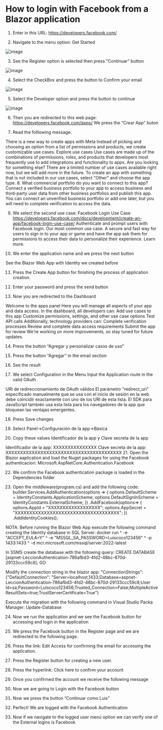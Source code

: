 # How to login with Facebook from a Blazor application

1. Enter in this URL: https://developers.facebook.com/

2. Navigate to the menu option: Get Started

![image](https://github.com/user-attachments/assets/a9f709ed-da33-4ca0-8242-44c08a888157)

3. See the Register option is selected then press “Continuar” button
 
![image](https://github.com/user-attachments/assets/d6330642-49a0-4419-a240-81732cda0140)

4. Select the CheckBox and press the button to Confirm your email

![image](https://github.com/user-attachments/assets/ead4aa2f-c8b0-4ffe-af18-f0a3adf3f8d3)

5. Select the Developer option and press the button to continue
 
![image](https://github.com/user-attachments/assets/dbd8d9f1-5bbc-46c7-8ad9-f48745726235)









6. Then you are redirected to this web page: https://developers.facebook.com/apps/
We press the “Crear App” buton
 
7. Read the folllowing message.
 
There is a new way to create apps with Meta
Instead of picking and choosing an option from a list of permissions and products, we create customizable use cases.
Explore use cases
Use cases are made up of the combinations of permissions, roles, and products that developers most frequently use to add integrations and functionality to apps.
Are you looking for something else?
There are a limited number of use cases available right now, but we will add more in the future.
To create an app with something that is not included in our use cases, select "Other" and choose the app type.
8. What commercial portfolio do you want to connect to this app?
Connect a verified business portfolio to your app to access business and third-party user data from other business portfolios and publish this app. You can connect an unverified business portfolio or add one later, but you will need to complete verification to access the data.
 
9. We select the second use case: Facebook Login Use Case
https://developers.facebook.com/docs/development/create-an-app/facebook-login-use-case/
Authenticate and prompt users with Facebook login. Our most common use case. A secure and fast way for users to sign in to your app or game and have the app ask them for permissions to access their data to personalize their experience. Learn more.
 

10. We enter the application name and we press the next button
 
See the Blazor Web App with Identity we created before
 
11. Press the Create App button for finishing the process of application creation.
 



12. Enter your password and press the send button
 
13. Now you are redirected to the Dashboard
 


Welcome to the apps panel
Here you will manage all aspects of your app and data access.
In the dashboard, all developers can:
Add use cases to this app
Customize permissions, settings, and other use case options
Test API calls
Additionally, technology providers can:
Complete verification processes
Review and complete data access requirements
Submit the app for review
We're working on more improvements, so stay tuned for future updates.

14. Press the button “Agregar y personalizar casos de uso”
 








15. Press the button “Agregar” in the email section
 



16. See the result
 

17. We select Configuration in the Menu
Input the Application route in the valid OAuth 
 
URI de redireccionamiento de OAuth válidos
El parámetro "redirect_uri" especificado manualmente que se usa con el inicio de sesión en la web debe coincidir exactamente con uno de los URI de esta lista. El SDK para JavaScript también usa esta lista para los navegadores de la app que bloquean las ventajas emergentes.
 
 
18. Press Save changes
 

19. Select Panel->Configuración de la app->Básica
 
20. Copy these values Identificador de la app y Clave secreta de la app
 
Identificador de la app: XXXXXXXXXXXXXXX
Clave secreta de la app: XXXXXXXXXXXXXXXXXXXXXXXXXXXXXXXXXXXXXXXX
21. Open the Blazor aaplication and load the Nuget packages for using the Facebook authenticacion:
Microsoft.AspNetCore.Authentication.Facebook
 
 
22. We confirm the Facebook authentication package is loaded in the Dependencies folder
 
23. Open the middleware(program.cs) and add the following code: 
builder.Services.AddAuthentication(options =>
    {
        options.DefaultScheme = IdentityConstants.ApplicationScheme;
        options.DefaultSignInScheme = IdentityConstants.ExternalScheme;
    })
    .AddFacebook(options=>
    {
        options.AppId = "XXXXXXXXXXXXXXXXXX";
        options.AppSecret = "XXXXXXXXXXXXXXXXXXXXXXXXXXXXXXXXXXXX"; 
    })
    .AddIdentityCookies();

NOTA:  Before running the Blazor Web App execute the following command creating the Identity database in SQL Server:
docker run ^  -e "ACCEPT_EULA=Y" ^  -e "MSSQL_SA_PASSWORD=Luiscoco123456" ^  -p 1433:1433 ^  -d mcr.microsoft.com/mssql/server:2022-latest


In SSMS create the database with the following query:
CREATE DATABASE [aspnet-LeccionAuthentication-786afbd3-4fd2-48bc-870d-29133ccc59c8];
GO

Modify the connection string in the blazor app:
"ConnectionStrings": {"DefaultConnection": "Server=localhost,1433;Database=aspnet-LeccionAuthentication-786afbd3-4fd2-48bc-870d-29133ccc59c8;User Id=sa;Password=Luiscoco123456;Trusted_Connection=False;MultipleActiveResultSets=true;TrustServerCertificate=True"}

Execute the migration with the following command in Visual Studio Packa Manager: Update-Database

24. Now we run the application and we see the Facebook button for accessing and login in the application

 
 
25. We press the Facebook button in the Register page and we are redirected to the following page. 
 
26. Press the link: Edit Access for confirming the email for accessing the application.
 

27. Press the Register button for creating a new user.
 

28. Press the hyperlink: Click here to confirm your account
 






29. Once you confirmed the account we receive the following message 
30. Now we are going to Login with the Facebook button
 




31. Now we press the button “Continuar como Luis”
 

32. Perfect! We are logged with the Facebook Authentication
  

33. Now if we navigate to the logged user menú option we can verify one of the External logins is Facebook
 


